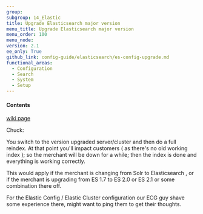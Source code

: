 ```yaml
---
group:
subgroup: 14_Elastic
title: Upgrade Elasticsearch major version
menu_title: Upgrade Elasticsearch major version
menu_order: 100
menu_node:
version: 2.1
ee_only: True
github_link: config-guide/elasticsearch/es-config-upgrade.md
functional_areas:
  - Configuration
  - Search
  - System
  - Setup
---
```


#### Contents

[wiki page](https://magento2.atlassian.net/wiki/display/PRD/Upgrade+Elasticsearch+1.7+%3D%3E+2.x)

Chuck:

You switch to the version upgraded server/cluster and then do a full reindex.  At that point you'll impact customers ( as there's no old working index ); so the merchant will be down for a while; then the index is done and everything is working correctly.

This would apply if the merchant is changing from Solr to Elasticsearch , or if the merchant is upgrading from ES 1.7 to ES 2.0 or ES 2.1 or some combination there off.

For the Elastic Config / Elastic Cluster configuration our ECG guy shave some experience there, might want to ping them to get their thoughts.
